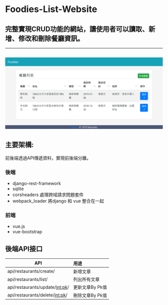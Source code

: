 # Foodies-List-Website

## 完整實現CRUD功能的網站，讓使用者可以讀取、新增、修改和刪除餐廳資訊。
-------------
![image](https://github.com/kenHsieh25053/Foodies-List-Website/blob/master/foodies%20indexpage.PNG)
-------------

## 主要架構:
前後端透過API傳遞資料，實現前後端分離。
### 後端
+ django-rest-framework
+ sqlite
+ corsheaders 處理跨域請求問題套件
+ webpack_loader 將django 和 vue 整合在一起

### 前端
+ vue.js
+ vue-bootstrap

## 後端API接口
API                               | 用途          
----------------------------------|:--------------
api/restaurants/create/           | 新增文章
api/restaurants/list/             | 列出所有文章
api/restaurants/update/<int:pk>/  | 更新文章By Pk值 
api/restaurants/delete/<int:pk>/  | 刪除文章By Pk值
